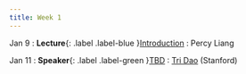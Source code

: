 ```yaml
---
title: Week 1
---
```


Jan 9
: **Lecture**{: .label .label-blue }[Introduction](#)
  : Percy Liang

Jan 11
: **Speaker**{: .label .label-green }[TBD](#)
  : [Tri Dao](https://tridao.me) (Stanford)
